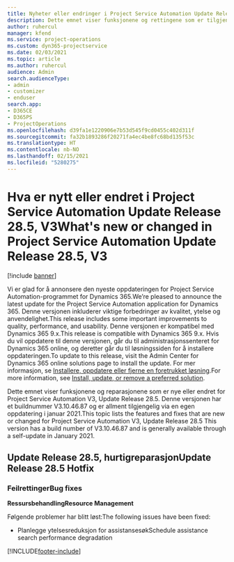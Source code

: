 ```yaml
---
title: Nyheter eller endringer i Project Service Automation Update Release 28.5, hurtigreparasjon, V3
description: Dette emnet viser funksjonene og rettingene som er tilgjengelig i Project Service Automation Update Release 28.5, hurtigreparasjon, V3.
author: ruhercul
manager: kfend
ms.service: project-operations
ms.custom: dyn365-projectservice
ms.date: 02/03/2021
ms.topic: article
ms.author: ruhercul
audience: Admin
search.audienceType:
- admin
- customizer
- enduser
search.app:
- D365CE
- D365PS
- ProjectOperations
ms.openlocfilehash: d39fa1e1220906e7b53d545f9cd0455c402d311f
ms.sourcegitcommit: fa32b1893286f20271fa4ec4be8fc68bd135f53c
ms.translationtype: HT
ms.contentlocale: nb-NO
ms.lasthandoff: 02/15/2021
ms.locfileid: "5280275"
---
```

# <a name="whats-new-or-changed-in-project-service-automation-update-release-285-v3"></a><span data-ttu-id="95365-103">Hva er nytt eller endret i Project Service Automation Update Release 28.5, V3</span><span class="sxs-lookup"><span data-stu-id="95365-103">What's new or changed in Project Service Automation Update Release 28.5, V3</span></span>

[!include [banner](../includes/psa-now-project-operations.md)]

<span data-ttu-id="95365-104">Vi er glad for å annonsere den nyeste oppdateringen for Project Service Automation-programmet for Dynamics 365.</span><span class="sxs-lookup"><span data-stu-id="95365-104">We’re pleased to announce the latest update for the Project Service Automation application for Dynamics 365.</span></span> <span data-ttu-id="95365-105">Denne versjonen inkluderer viktige forbedringer av kvalitet, ytelse og anvendelighet.</span><span class="sxs-lookup"><span data-stu-id="95365-105">This release includes some important improvements to quality, performance, and usability.</span></span> <span data-ttu-id="95365-106">Denne versjonen er kompatibel med Dynamics 365 9.x.</span><span class="sxs-lookup"><span data-stu-id="95365-106">This release is compatible with Dynamics 365 9.x.</span></span> <span data-ttu-id="95365-107">Hvis du vil oppdatere til denne versjonen, går du til administrasjonssenteret for Dynamics 365 online, og deretter går du til løsningssiden for å installere oppdateringen.</span><span class="sxs-lookup"><span data-stu-id="95365-107">To update to this release, visit the Admin Center for Dynamics 365 online solutions page to install the update.</span></span> <span data-ttu-id="95365-108">For mer informasjon, se [Installere, oppdatere eller fjerne en foretrukket løsning](https://docs.microsoft.com/power-platform/admin/install-remove-preferred-solution).</span><span class="sxs-lookup"><span data-stu-id="95365-108">For more information, see [Install, update, or remove a preferred solution](https://docs.microsoft.com/power-platform/admin/install-remove-preferred-solution).</span></span>

<span data-ttu-id="95365-109">Dette emnet viser funksjonene og reparasjonene som er nye eller endret for Project Service Automation V3, Update Release 28.5. Denne versjonen har et buildnummer V3.10.46.87 og er allment tilgjengelig via en egen oppdatering i januar 2021.</span><span class="sxs-lookup"><span data-stu-id="95365-109">This topic lists the features and fixes that are new or changed for Project Service Automation V3, Update Release 28.5 This version has a build number of V3.10.46.87 and is generally available through a self-update in January 2021.</span></span>

## <a name="update-release-285-hotfix"></a><span data-ttu-id="95365-110">Update Release 28.5, hurtigreparasjon</span><span class="sxs-lookup"><span data-stu-id="95365-110">Update Release 28.5 Hotfix</span></span>

### <a name="bug-fixes"></a><span data-ttu-id="95365-111">Feilrettinger</span><span class="sxs-lookup"><span data-stu-id="95365-111">Bug fixes</span></span>

<span data-ttu-id="95365-112">**Ressursbehandling**</span><span class="sxs-lookup"><span data-stu-id="95365-112">**Resource Management**</span></span>

<span data-ttu-id="95365-113">Følgende problemer har blitt løst:</span><span class="sxs-lookup"><span data-stu-id="95365-113">The following issues have been fixed:</span></span>

- <span data-ttu-id="95365-114">Planlegge ytelsesreduksjon for assistansesøk</span><span class="sxs-lookup"><span data-stu-id="95365-114">Schedule assistance search performance degradation</span></span>



[!INCLUDE[footer-include](../includes/footer-banner.md)]